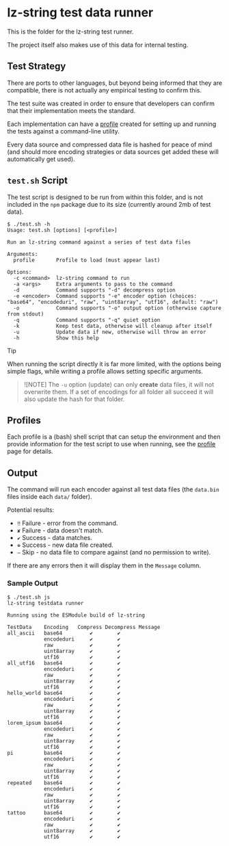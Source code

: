 # lz-string test data runner

This is the folder for the lz-string test runner.

The project itself also makes use of this data for internal testing.

## Test Strategy

There are ports to other languages, but beyond being informed that they are compatible, there is not actually any empirical testing to confirm this.

The test suite was created in order to ensure that developers can confirm that their implementation meets the standard.

Each implementation can have a [profile](./profile) created for setting up and running the tests against a command-line utility.

Every data source and compressed data file is hashed for peace of mind (and should more encoding strategies or data sources get added these will automatically get used).

## `test.sh` Script

The test script is designed to be run from within this folder, and is not included in the `npm` package due to its size (currently around 2mb of test data).

```console
$ ./test.sh -h
Usage: test.sh [options] [<profile>]

Run an lz-string command against a series of test data files

Arguments:
  profile       Profile to load (must appear last)

Options:
  -c <command>  lz-string command to run
  -a <args>     Extra arguments to pass to the command
  -d            Command supports "-d" decompress option
  -e <encoder>  Command supports "-e" encoder option (choices: "base64", "encodeduri", "raw", "uint8array", "utf16", default: "raw")
  -o            Command supports "-o" output option (otherwise capture from stdout)
  -q            Command supports "-q" quiet option
  -k            Keep test data, otherwise will cleanup after itself
  -u            Update data if new, otherwise will throw an error
  -h            Show this help
```

> [!TIP]
> When running the script directly it is far more limited, with the options being simple flags, while writing a profile allows setting specific arguments.

> ![NOTE]
> The `-u` option (update) can only **create** data files, it will not overwrite them. If a set of encodings for all folder all succeed it will also update the hash for that folder.

## Profiles

Each profile is a (bash) shell script that can setup the environment and then provide information for the test script to use when running, see the [profile](./profile) page for details.

## Output

The command will run each encoder against all test data files (the `data.bin` files inside each `data/` folder).

Potential results:

- `‼` Failure - error from the command.
- `✘` Failure - data doesn't match.
- `✔` Success - data matches.
- `⊕` Success - new data file created.
- `–` Skip - no data file to compare against (and no permission to write).

If there are any errors then it will display them in the `Message` column.

### Sample Output

```console
$ ./test.sh js
lz-string testdata runner

Running using the ESModule build of lz-string

TestData    Encoding   Compress Decompress Message
all_ascii   base64         ✔        ✔
            encodeduri     ✔        ✔
            raw            ✔        ✔
            uint8array     ✔        ✔
            utf16          ✔        ✔
all_utf16   base64         ✔        ✔
            encodeduri     ✔        ✔
            raw            ✔        ✔
            uint8array     ✔        ✔
            utf16          ✔        ✔
hello_world base64         ✔        ✔
            encodeduri     ✔        ✔
            raw            ✔        ✔
            uint8array     ✔        ✔
            utf16          ✔        ✔
lorem_ipsum base64         ✔        ✔
            encodeduri     ✔        ✔
            raw            ✔        ✔
            uint8array     ✔        ✔
            utf16          ✔        ✔
pi          base64         ✔        ✔
            encodeduri     ✔        ✔
            raw            ✔        ✔
            uint8array     ✔        ✔
            utf16          ✔        ✔
repeated    base64         ✔        ✔
            encodeduri     ✔        ✔
            raw            ✔        ✔
            uint8array     ✔        ✔
            utf16          ✔        ✔
tattoo      base64         ✔        ✔
            encodeduri     ✔        ✔
            raw            ✔        ✔
            uint8array     ✔        ✔
            utf16          ✔        ✔
```
